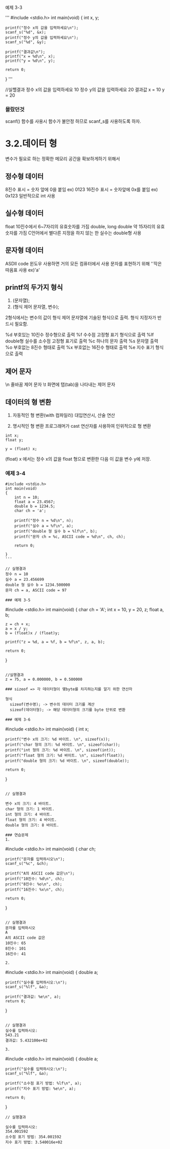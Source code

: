 예제 3-3

'''
#include <stdio.h>
int main(void)
{
	int x, y;

	printf("정수 x의 값을 입력하세요\n");
	scanf_s("%d", &x);
	printf("정수 y의 값을 입력하세요\n");
	scanf_s("%d", &y);

	printf("결과값\n");
	printf("x = %d\n", x);
	printf("y = %d\n", y);

	return 0;
}
'''

//실핼결과
정수 x의 값을 입력하세요
10
정수 y의 값을 입력하세요
20
결과값
x = 10
y = 20

### 몰랐던것
scanf() 함수를 사용시 함수가 불안정 하므로 scanf_s를 사용하도록 하자.

# 3.2.데이터 형
변수가 필요로 하는 정확한 메모리 공간을 확보하게하기 위해서

## 정수형 데이터
8진수 표시 = 숫자 앞에 0을 붙임 ex) 0123
16진수 표시 = 숫자앞에 0x를 붙임 ex) 0x123
일반적으로 int 사용

## 실수형 데이터
float 10진수에서 6~7자리의 유효숫자를 가짐
double, long double 약 15자리의 유효숫자를 가짐
C언어에서 별다른 지정을 하지 않는 한 실수는 double형 사용

## 문자형 데이터
ASDII code 윈도우 사용하면 거의 모든 컴퓨터에서 사용
문자를 표현하기 위해 ''작은따옴표 사용 ex)'a'

## printf의 두가지 형식
1. (문자열);
2. (형식 제어 문자열, 변수);

2형식에서는 변수의 값이 형식 제어 문자열에 기술된 형식으로 출력.
형식 지정자가 반드시 필요함.

%d  부호있는 10진수 정수형으로 출력
%f  수수점 고정형 표기 형식으로 출력
%lf  double형 실수를 소수점 고정형 표기로 출력
%c  하나의 문자 출력
%s  문자열 출력
%o  부호없는 8진수 형태로 출력
%x  부호없는 16진수 형태로 출력
%e  지수 표기 형식으로 출력

## 제어 문자
\n  줄바꿈 제어 문자
\t  화면에 탭(tab)을 나타내는 제어 문자

## 데이터의 형 변환
1. 자동적인 형 변환(with 컴파일러)
  대입연산시, 산술 연산
  
2. 명시적인 형 변환
  프로그래머가 cast 연산자를 사용하여 인위적으로 형 변환

  ```
  int x;
  float y;

  y = (float) x;
  ```

(float) x 에서는 정수 x의 값을 float 형으로 변환한 다음 이 값을 변수 y에 저장.

### 예제 3-4

```
#include <stdio.h>
int main(void)
{
	int n = 10;
	float a = 23.4567;
	double b = 1234.5;
	char ch = 'a';

	printf("정수 n = %d\n", n);
	printf("실수 a = %f\n", a);
	printf("double 형 실수 b = %lf\n", b);
	printf("문자 ch = %c, ASCII code = %d\n", ch, ch);

	return 0;

}
'''

// 실행결과 
정수 n = 10
실수 a = 23.456699
double 형 실수 b = 1234.500000
문자 ch = a, ASCII code = 97

### 예제 3-5

```
#include <stdio.h>
int main(void)
{
	char ch = 'A';
	int x = 10, y = 20, z;
	float a, b;

	z = ch + x;
	a = x / y;
	b = (float)x / (float)y;

	printf("z = %d, a = %f, b = %f\n", z, a, b);

	return 0;
}
```

//실행결과
z = 75, a = 0.000000, b = 0.500000

### sizeof => 각 데이터형이 몇byte를 차지하는지를 알기 위한 연산자

형식
  sizeof(변수명); -> 변수의 데이터 크기를 계산
  sizeof(데이터형); -> 해당 데이터형의 크기를 byte 단위로 변환

### 예제 3-6

```
#include <stdio.h>
int main(void)
{
	int x;

	printf("변수 x의 크기: %d 바이트. \n", sizeof(x));
	printf("char 형의 크기: %d 바이트. \n", sizeof(char));
	printf("int 형의 크기: %d 바이트. \n", sizeof(int));
	printf("float 형의 크기: %d 바이트. \n", sizeof(float));
	printf("double 형의 크기: %d 바이트. \n", sizeof(double));

	return 0;
}
```

// 실행결과

변수 x의 크기: 4 바이트.
char 형의 크기: 1 바이트.
int 형의 크기: 4 바이트.
float 형의 크기: 4 바이트.
double 형의 크기: 8 바이트.

### 연습문제
1.

```
#include <stdio.h>
int main(void)
{
	char ch;

	printf("문자를 입력하시오\n");
	scanf_s("%c", &ch);

	printf("A의 ASCII code 값은\n");
	printf("10진수: %d\n", ch);
	printf("8진수: %o\n", ch);
	printf("16진수: %x\n", ch);

	return 0;
}
```

// 실행결과
문자를 입력하시오
A
A의 ASCII code 값은
10진수: 65
8진수: 101
16진수: 41

2.

```
#include <stdio.h>
int main(void)
{
	double a;

	printf("실수를 입력하시오:\n");
	scanf_s("%lf", &a);

	printf("결과값: %e\n", a);
	return 0;

}
```

// 실행결과
실수를 입력하시오:
543.21
결과값: 5.432100e+02

3.

```
#include <stdio.h>
int main(void)
{
	double a;

	printf("실수를 입력하시오:\n");
	scanf_s("%lf", &a);

	printf("소수점 표기 방법: %lf\n", a);
	printf("지수 표기 방법: %e\n", a);

	return 0;

}
```
// 실행결과

실수를 입력하시오:
354.001592
소수점 표기 방법: 354.001592
지수 표기 방법: 3.540016e+02













  























